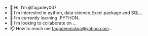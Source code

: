 - 👋 Hi, I’m @fagadey007
- 👀 I’m interested in python, data science,Excel package and SQL...
- 🌱 I’m currently learning .PYTHON..
- 💞️ I’m looking to collaborate on ...
- 📫 How to reach me fagadeomolaja@yahoo.com...

<!---
fagadey007/fagadey007 is a ✨ special ✨ repository because its `README.md` (this file) appears on your GitHub profile.
You can click the Preview link to take a look at your changes.
--->
